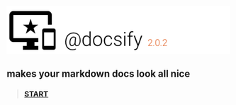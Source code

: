![header](./media/header.png)
## makes your markdown docs look all nice

> ### [START](./md/000_listingslab.md)